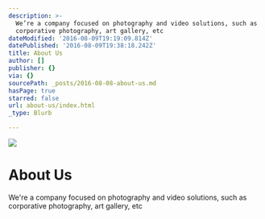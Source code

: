 ```yaml
---
description: >-
  We’re a company focused on photography and video solutions, such as
  corporative photography, art gallery, etc
dateModified: '2016-08-09T19:19:09.814Z'
datePublished: '2016-08-09T19:38:18.242Z'
title: About Us
author: []
publisher: {}
via: {}
sourcePath: _posts/2016-08-08-about-us.md
hasPage: true
starred: false
url: about-us/index.html
_type: Blurb

---
```

![](https://the-grid-user-content.s3-us-west-2.amazonaws.com/22b9044a-b355-413a-a64b-da94a7112cf9.jpg)

# About Us

We're a company focused on photography and video solutions, such as corporative photography, art gallery, etc